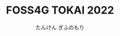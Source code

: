 ---
title: FOSS4G TOKAI 2022
subtitle: たんけん ぎふのもり
time: 8/10(水), 8/11(祝) 
place: 
image: img/fd07a1433ab200d895020918681508ea.webp

place:
  heading: 開催場所
  text:  <a target="blank" href="https://www.forest.ac.jp/about/access/">岐阜県立森林文化アカデミー</a> & Online<br><br><a href="access.pdf" target="_blank">会場・駐車場案内</a>
  imageUrl: img/PXL_20220723_045931276.jpg

blurb:
  heading: Message
  text:  岐阜県は国内有数の林業の盛んな地域です。会場である森林文化アカデミーも林業を中心とした森に関する文化や技術の継承を実践しています。<br>
    FOSS4G TOKAI 2022では森とGISを大人だけでなく子供にも分かりやすく、そして親しみやすいイベントにしていきます。<br>
    ハンズオンやセッションで「たんけん」して、新たな岐阜や森の魅力を発見しましょう。

handsontitle:
  bgcolor: 
  text: ハンズオンDay

handson1:
  bgcolor: #5a9980
  imageUrl: img/icon/02_古川 邦明.png
  heading: QGIS初級編〜岐阜県の地形を見てみよう〜
  text: 
    |
    講師：古川 邦明（岐阜県立森林文化アカデミー兼森林研究所）<br>
    定員：10名<br>
    日時：8月10日[水] 14:00-17:00 <br>
    対象者：PCの基本操作が可能な方<br>
    <br>
    初心者を対象とした，GISを利用する上で必要な基礎知識，データの表示などの基本操作から印刷用データの作成など，実際にQGISを操作しながら 実習します．<br>
    <br>
    <ul>
    <li>QGISの画面の見方と操作方法
    <li>簡単なデータの入手方法
    <li>データの表示方法
    <li>印刷用データの作成方法
    </ul>

handson2:
  bgcolor: #5a9980
  imageUrl: img/icon/01_キタ コウイチ.png
  heading: QGIS中級編〜航空レーザー測量データをQGISで使う〜
  text: 
    |
    講師：喜多 耕一（FOSS4G Hokkaido）<br>
    日時：8月10日[水] 14:00-17:00<br>
    最近、国や地方自治体で公開されることが多くなってきた、「航空レーザー測量」のデータを使って、標高データの作成、地形データの作成、差分計算などを実践してみましょう。<br>
    <br>
    <ul>
    <li>標高DEMラスタの作成
    <li>陰影図、傾斜区分図の作成
    <li>道路の縦断図を作成
    <li>災害前と災害後の地形を比較（差分計算）
    <li>（時間があれば）PLATEAUのデータをQGISで使う
    </ul>



sessiontitle:
  text: セッションDay

session:
  heading: タイムテーブル
  description: 会場情報、配信YouTubeURLは後日、記載いたします
  sessions:
    - time: 10:30〜
      title: 受付開始
      detail: 
    - time: 11:00〜
      title: オープニング
      detail: 
    - time: 11:10〜
      title: <span class="grey-2">セッション1</span><br>森林情報のオープンデータとQGISでの利用
      detail: キタ コウイチ<br>北海道
      icon: img/icon/01_キタ コウイチ.png
      profile: 現在は、北海道DX推進課というところでオープンデータの推進をしていますが、実は林業技師です。著書「業務で使うQGIS　Ver3完全使いこなしガイド」
      content: 森林情報をオープンデータにする意義と、森林情報データをQGISで活用していくための事例を全国のオープンデータサイトを見ながら考察します。

    - time: 11:30〜
      title: <span class="grey-2">セッション2</span><br>「ぎふ森林情報WebMAP」の公開
      detail: 古川 邦明<br>岐阜県立森林文化アカデミー兼森林研究所
      icon: img/icon/02_古川 邦明.png
      profile: 2019年3月末に岐阜県森林研究所を退職、2020年から森林文化アカデミースマート林業推進係でスマート林業関連技術の普及や森林情報WebMAPの作成、公開、管理を担当。
      content: 岐阜県森林研究所と森林文化アカデミーが共同で、昨年11月の公開した「ぎふ森林情報WebMAP」を紹介します。CS立体図をベースに山城跡分布図,航空写真など、森林管理に使ってもらうことを目的に作成した数種類のWebMAPですが、どなたでも登録なしで覧いただけます。

    - time: 11:50〜
      title: <span class="grey-2">セッション3</span><br>野生動物研究におけるQGISとLeafletの活用事例
      detail:	東出 大志<br>岐阜大学野生動物管理学研究センター
      icon: img/icon/03_東出 大志.png
      profile: 岐阜県に来て3年目。専門は動物生態学で主にツキノワグマやイノシシなどの大型哺乳類を対象に研究を行っています。
      content: FOSS4G TOKAI 2022のテーマは「たんけんぎふのもり」です。岐阜県の森林には多様な野生動物が生息しており、我々はその分布や行動、生態を研究しています。これらの研究では、調査地の選定やデータ解析、視覚化といった局面でFOSS4Gを活用していますので、その事例について紹介いたします。

    - time: 12:10〜
      title: 昼休憩

    - time: 12:30〜
      title: LT大会

    - time: 13:10〜
      title: 昼休憩

    - time: 13:30〜
      title: <span class="grey-2">セッション4</span><br>MySQLのGIS機能の機能追加/改善状況
      detail: 山﨑 由章<br>日本オラクル株式会社 MySQL GBU
      icon: img/icon/04_山﨑 由章.png
      profile: MySQLのソリューションエンジニア。GIS分野でもMySQLが使われるように、普及促進を頑張っています！GISの聖地の1つである(？)明石市出身です！
      content: MySQLのGIS機能は、機能追加/改善を続けています。本発表では、特に<a href="https://qiita.com/miyauchi/items/5bdab7ea58f1114d6686">「MySQLのGIS機能に望むこと」</a>で言及されている3点を中心に、その後のMySQLでの改善状況を説明させて頂きます)

    - time: 13:50〜
      title: <span class="grey-2">セッション5</span><br>こんにちは Oracle Spatial です(仮)
      detail: 中井 亮矢<br>日本オラクル株式会社
      icon: img/icon/05_中井 亮矢.png
      profile: Oracle 製品担当エンジニア。空間機能(Spatial)やグラフデータベース機能、機械学習機能等の製品を担当しています。
      content: Oracleには Oracle Spatial という空間データベース機能があります。QGISのレイヤメニューにも、こっそり居るこの子を少し紹介させていただきます。

    - time: 14:10〜
      title: <span class="grey-2">セッション6</span><br>森林リモートセンシングの現状　～ オンデマンド講座のイントロダクションより ～
      detail: 道下 亮<br>一般財団法人リモート・センシング技術センター
      icon: img/icon/06_道下 亮.png
      profile: 一般財団法人リモート・センシング技術センター（RESTEC）で研修の企画、教材作成、及び講師を担当しています。
      content: 弊財団が開催するオンデマンド・オンサイト講座『森林・林業分野におけるリモートセンシング実務者講座』の中から、イントロダクションの一部をご紹介いたします。

    - time: 14:30〜
      title: <span class="grey-2">セッション7</span><br>地域発！　山村集落の防災マップづくり
      detail: 戸田 堅一郎<br>株式会社ジオ・フォレスト
      icon: img/icon/07_戸田 堅一郎.png
      profile: 令和４年３月まで長野県職に在籍。山地防災に関して研究し、CS立体図の開発等を行いました。県職を退職後、<a href="https://gf17v.com/">株式会社ジオ・フォレストを設立</a>。ジオ（大地）とフォレスト（森林）に関するコンサルティングを行います。
      content: 近年の豪雨災害の増加により、防災マップの重要性が注目されています。しかし、一般市民への周知度はまだ低く、紙面で配布された防災マップは災害時に手元にないことも多い。弊社が提供する、山村集落向けの防災マップの作成方法について紹介します。

    - time: 14:50〜
      title: <span class="grey-2">セッション8</span><br>文化遺産のデジタル３D計測と活用
      detail: 渡部 展也<br>中部大学
      icon: img/icon/08_渡部 展也.png
      profile: 主に考古学、文化財分野におけるGISやデジタル計測の応用を中心に研究しております。主なフィールドは中東と中国です、どうぞよろしくお願いいたします。。
      content: 紛争や内戦下では、貴重な文化財が標的となるケースもあり、迅速な文化遺産の記録が必要とされている。シリアの世界遺産を例に、現地の協力のもとで実施した文化財のデジタル３D計測と活用について報告する。必要となる機材や機能についても検討したい。

    - time: 15:10〜
      title: 休憩

    - time: 15:30〜
      title: <span class="grey-2">セッション9</span><br>森林3ＤデータのAR利用の可能性
      detail: 本田 佳彰,杉本 和也<br>岐阜県立森林文化アカデミー
      icon: img/icon/09_杉本 和也.png
      profile: 岐阜県立森林文化アカデミーで林業を学びながら、ITの利活用について検討しています。
      content: 森林３次元計測システムＯＷＬ等で取得した森林内の3DデータのAR活用事例を紹介する。

    - time: 15:50〜
      title: <span class="grey-2">セッション10</span><br>フィールドワークで持ち出すQGISのススメ
      detail: 國枝 裕介<br>個人
      icon: img/icon/10_國枝 裕介.png
      profile: 岐阜県で林業ハッカソンを運営しています。
      content: QGISで作った地図を屋外に持ち出したい。そんなあなたに、QFeildがあります。

    - time: 16:10〜
      title: <span class="grey-2">セッション11</span><br>木こり見習いがWebGISで演習林のマップアプリを自作してみた      
      detail: 小松 聖<br>株式会社MIERUNE
      icon: img/icon/11_小松 聖.png
      profile: 岐阜県出身で北海道に最近移住したGIS開発の新人エンジニアです。
      content: 森林には様々な位置情報が埋もれています。これらをWebGISで可視化し、関係者に共有することで新しい発見が得られます。本発表では、GIS初学者の頃に森林に関するデータ発掘から、可視化までの取り組みの中で得られた知見を共有します。

    - time: 16:30〜
      title: <span class="grey-2">セッション12</span><br>LiDARデータの煎じ方, 2022
      detail: 竹島 喜芳<br>中部大学
      icon: img/icon/12_竹島 喜芳.png
      profile: 中部大学国際GISセンター准教授。私はGISにツール指向ではなく、問題解決指向として関わっています。そんなことから今回は、FOSS4Gツールだけの話ではなく、他のツールについても触れます。もし、これは使えそう！というのがありました、ぜひ実装してください！
      content: 最近、LiDAR計測が盛んに行われています。計測の目的が達成できれば、それでデータの役割は終わるのですが、LiDARは番茶と違い、出殻しにこそ味わい深があります。今回の話では、LiDARの煎じ方とその味わい方を紹介します。FOSS4Gツール開発の参考になればと思います。

    - time: 16:50〜
      title: クロージング
    - time: 17:00〜
      title: 閉会
    - time: 〜18:00
      title: 終了			
  


news:
  heading: News
  youtube: https://www.youtube.com/embed/p4433V4rMdk
  text: 
   | 
   - 8/6(土) : [最新情報#8](https://www.youtube.com/watch?v=ReA2_fSXDDg)を配信しました

   - 8/6(土) : セッション内容詳細、会場案内を更新しました

   - 8/2(火) : [最新情報#7](https://www.youtube.com/watch?v=p4433V4rMdk)を配信しました

   - 7/27(水) : ハンズオン、タイムテーブルの詳細を更新しました

   - 7/25(月) : ハンズオン, 子供向けワークショップ, LTの申し込みを公開しました

   - 7/19(火) : [最新情報#6](https://www.youtube.com/watch?v=ajw_4l9HlhA)を配信しました

   - 7/5(火) : ハンズオン申込みを公開しました

   - 7/5(火) : [最新情報#5](https://www.youtube.com/watch?v=joCZmBGPfTc)を配信しました

   - 6/21(火) : [最新事情#4](https://www.youtube.com/watch?v=54oGFBVxCA0)を配信しました

   - 6/13(金) : サイトを公開しました

   - 6/7(火) : [最新事情#3](https://www.youtube.com/watch?v=y8T_XuSUlwU)を配信しました

   - 5/17(火) : [最新事情#2](https://www.youtube.com/watch?v=LZ5AnpvUqdI)を配信しました

   - 4/19(火) : [最新事情#1](https://www.youtube.com/watch?v=t19MPU4n7tc)を配信しました

# intro:
#   heading: What we offer
#   text: Kaldi is the ultimate spot for coffee lovers who want to learn about their
#     java’s origin and support the farmers that grew it. We take coffee
#     production, roasting and brewing seriously and we’re glad to pass that
#     knowledge to anyone.
# products:
#   - image: img/illustrations-coffee.svg
#     text: We sell green and roasted coffee beans that are sourced directly from
#       independent farmers and farm cooperatives. We’re proud to offer a variety
#       of coffee beans grown with great care for the environment and local
#       communities. Check our post or contact us directly for current
#       availability.
#   - image: /img/illustrations-coffee-gear.svg
#     text: We offer a small, but carefully curated selection of brewing gear and
#       tools for every taste and experience level. No matter if you roast your
#       own beans or just bought your first french press, you’ll find a gadget to
#       fall in love with in our shop.
# values:
#   heading: Our values
#   text: Coffee is an amazing part of human culture but it has a dark side too –
#     one of colonialism and mindless abuse of natural resources and human lives.
#     We want to turn this around and return the coffee trade to the drink’s
#     exhilarating, empowering and unifying nature.
---